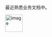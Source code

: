 最近熟悉业务文档中。

<img width="55" alt="image" src="https://github.com/user-attachments/assets/47e3f7a0-6a52-4b92-8e3b-dbbf827f77e9" />
